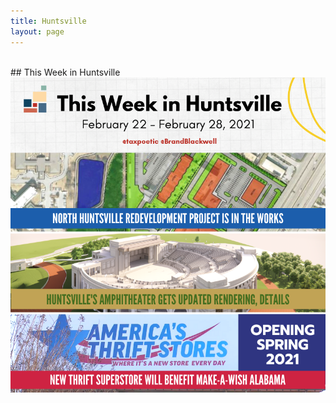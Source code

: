 ```yaml
---
title: Huntsville
layout: page
---
```

<br>
## This Week in Huntsville
<img src="/assets/images/twh20210228.png">
